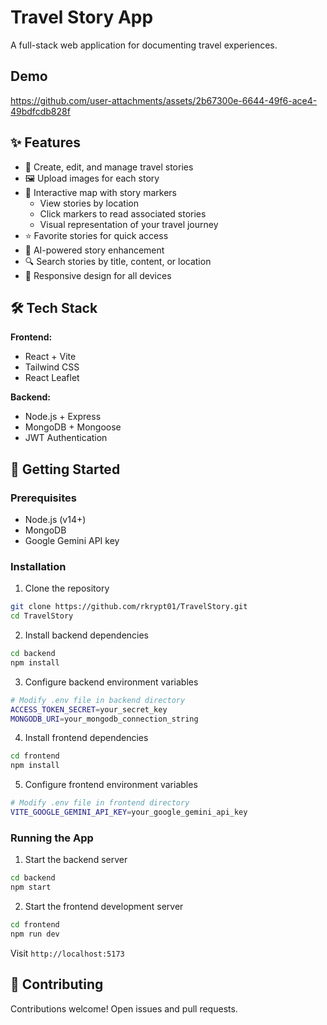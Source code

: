 # Travel Story App

A full-stack web application for documenting travel experiences.

## Demo

https://github.com/user-attachments/assets/2b67300e-6644-49f6-ace4-49bdfcdb828f



## ✨ Features

- 📝 Create, edit, and manage travel stories
- 🖼️ Upload images for each story
- 📍 Interactive map with story markers
  - View stories by location
  - Click markers to read associated stories
  - Visual representation of your travel journey
- ⭐ Favorite stories for quick access
- 🤖 AI-powered story enhancement
- 🔍 Search stories by title, content, or location
- 📱 Responsive design for all devices

## 🛠️ Tech Stack

**Frontend:**
- React + Vite
- Tailwind CSS
- React Leaflet

**Backend:**
- Node.js + Express
- MongoDB + Mongoose
- JWT Authentication

## 🚀 Getting Started

### Prerequisites

- Node.js (v14+)
- MongoDB
- Google Gemini API key

### Installation

1. Clone the repository
```bash
git clone https://github.com/rkrypt01/TravelStory.git
cd TravelStory
```

2. Install backend dependencies
```bash
cd backend
npm install
```

3. Configure backend environment variables
```bash
# Modify .env file in backend directory
ACCESS_TOKEN_SECRET=your_secret_key
MONGODB_URI=your_mongodb_connection_string
```

4. Install frontend dependencies
```bash
cd frontend
npm install
```

5. Configure frontend environment variables
```bash
# Modify .env file in frontend directory
VITE_GOOGLE_GEMINI_API_KEY=your_google_gemini_api_key
```


### Running the App

1. Start the backend server
```bash
cd backend
npm start
```

2. Start the frontend development server
```bash
cd frontend
npm run dev
```

Visit `http://localhost:5173`


## 🤝 Contributing

Contributions welcome! Open issues and pull requests.
